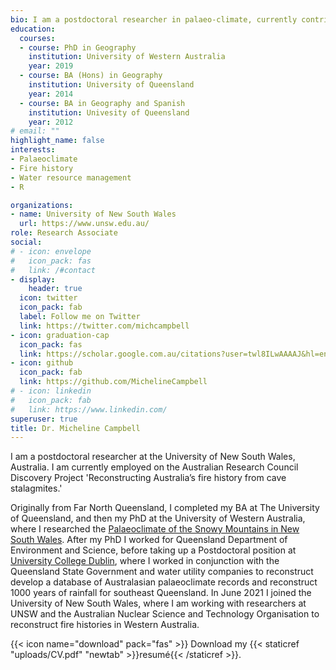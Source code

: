 ```yaml
---
bio: I am a postdoctoral researcher in palaeo-climate, currently contributing to the ARC Discovery project 'Reconstructing Australia’s fire history from cave stalagmites.'
education:
  courses:
  - course: PhD in Geography
    institution: University of Western Australia
    year: 2019
  - course: BA (Hons) in Geography
    institution: University of Queensland
    year: 2014
  - course: BA in Geography and Spanish
    institution: Univesity of Queensland
    year: 2012
# email: ""
highlight_name: false
interests:
- Palaeoclimate
- Fire history
- Water resource management
- R 

organizations:
- name: University of New South Wales
  url: https://www.unsw.edu.au/
role: Research Associate
social:
# - icon: envelope
#   icon_pack: fas
#   link: /#contact
- display:
    header: true
  icon: twitter
  icon_pack: fab
  label: Follow me on Twitter
  link: https://twitter.com/michcampbell
- icon: graduation-cap
  icon_pack: fas
  link: https://scholar.google.com.au/citations?user=twl8ILwAAAAJ&hl=en
- icon: github
  icon_pack: fab
  link: https://github.com/MichelineCampbell
# - icon: linkedin
#   icon_pack: fab
#   link: https://www.linkedin.com/
superuser: true
title: Dr. Micheline Campbell
---
```


I am a postdoctoral researcher at the University of New South Wales, Australia. I am currently employed on the Australian Research Council Discovery Project 'Reconstructing Australia’s fire history from cave stalagmites.'

Originally from Far North Queensland, I completed my BA at The University of Queensland, and then my PhD at the University of Western Australia, where I researched the  [Palaeoclimate of the Snowy Mountains in New South Wales](https://research-repository.uwa.edu.au/en/publications/speleothem-based-palaeo-climate-research-methodology-applications). After my PhD I worked for Queensland Department of Environment and Science, before taking up a Postdoctoral position at [University College Dublin](https://palaeoclimate.com.au/), where I worked in conjunction with the Queensland State Government and water utility companies to reconstruct develop a database of Australasian palaeoclimate records and reconstruct 1000 years of rainfall for southeast Queensland. In June 2021 I joined the University of New South Wales, where I am working with researchers at UNSW and the Australian Nuclear Science and Technology Organisation to reconstruct fire histories in Western Australia.

{{< icon name="download" pack="fas" >}} Download my {{< staticref "uploads/CV.pdf" "newtab" >}}resumé{{< /staticref >}}.
